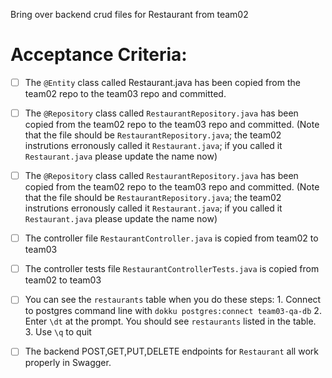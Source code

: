 Bring over backend crud files for Restaurant from team02

# Acceptance Criteria:

- [ ] The `@Entity` class called Restaurant.java has been copied from the team02 repo to the team03 repo and committed.
- [ ] The `@Repository` class called `RestaurantRepository.java` has been copied from the team02 repo to the team03 repo and committed.  (Note that the file should be `RestaurantRepository.java`; the team02 instrutions erronously called it `Restaurant.java`; if you called it `Restaurant.java` please update the name now)
- [ ] The `@Repository` class called `RestaurantRepository.java` has been copied from the team02 repo to the team03 repo and committed.  (Note that the file should be `RestaurantRepository.java`; the team02 instrutions erronously called it `Restaurant.java`; if you called it `Restaurant.java` please update the name now)
- [ ] The controller file `RestaurantController.java` is copied from team02 to team03
- [ ] The controller tests file `RestaurantControllerTests.java` is copied from team02 to team03

- [ ] You can see the `restaurants` table when you do these steps:
      1. Connect to postgres command line with 
         ```
         dokku postgres:connect team03-qa-db
         ```
      2. Enter `\dt` at the prompt. You should see
         `restaurants` listed in the table.
      3. Use `\q` to quit

- [ ] The backend POST,GET,PUT,DELETE endpoints for `Restaurant` all work properly in Swagger.